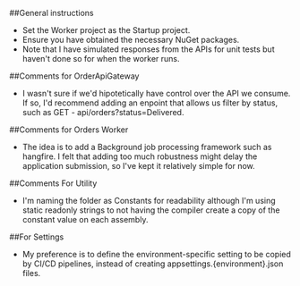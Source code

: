 ##General instructions

- Set the Worker project as the Startup project.
- Ensure you have obtained the necessary NuGet packages.
- Note that I have simulated responses from the APIs for unit tests but haven't done so for when the worker runs.

##Comments for OrderApiGateway
- I wasn't sure if we'd hipotetically have control over the API we consume. If so, I'd recommend adding an enpoint that allows us filter by status, such as GET - api/orders?status=Delivered.

##Comments for Orders Worker
- The idea is to add a Background job processing framework such as hangfire.  I felt that adding too much robustness might delay the application submission, so I've kept it relatively simple for now.
 
##Comments For Utility
- I'm naming the folder as Constants for readability although I'm using static readonly strings to not having the compiler create a copy of the constant value on each assembly.

##For Settings
- My preference is to define the environment-specific setting to be copied by CI/CD pipelines, instead of creating  appsettings.{environment}.json files.
